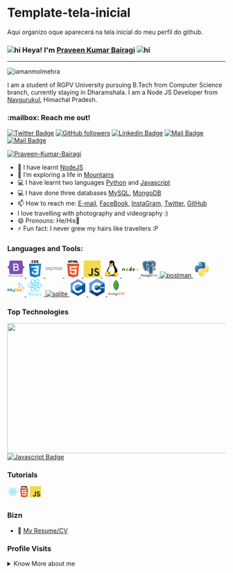 # Template-tela-inicial
Aqui organizo oque aparecerá na tela inicial do meu perfil do github.
### <img src="https://user-images.githubusercontent.com/1303154/88677602-1635ba80-d120-11ea-84d8-d263ba5fc3c0.gif" width="28px" alt="hi"> Heya! I'm [Praveen Kumar Bairagi](https://github.com/Praveen-Kumar-Bairagi) <img src="https://user-images.githubusercontent.com/1303154/88677602-1635ba80-d120-11ea-84d8-d263ba5fc3c0.gif" width="28px"  alt="hi">

<hr />

<p align="left"> <img src="https://komarev.com/ghpvc/?username=Praveen-Kumar-Bairagi&label=Profile%20views&color=0e75b6&style=flat" alt="iamanmolmehra" /> </p>

I am a student of RGPV University pursuing B.Tech from Computer Science branch, currently staying in Dharamshala. I am a  Node JS Developer from [Navgurukul](https://navgurukul.org/), Himachal Pradesh.

<h3>:mailbox: Reach me out!</h3>

[![Twitter Badge](https://img.shields.io/badge/-@ipraveenbairagi-1ca0f1?style=flat&labelColor=1ca0f1&logo=twitter&logoColor=white&link=https://twitter.com/Ipnywis)](https://twitter.com/ipraveenbairagi) [![GitHub followers](https://img.shields.io/github/followers/8?color=withe&label=GitHub&logo=Github&style=social)](https://github.com/Praveen-Kumar-Bairagi) [![Linkedin Badge](https://img.shields.io/badge/-Praveen-0e76a8?style=flat&labelColor=0e76a8&logo=linkedin&logoColor=white)](https://www.linkedin.com/in/praveen-kumar-bairagi-a323b0208/) [![Mail Badge](https://img.shields.io/badge/-@Praveen?style=flat&labelColor=e84393&logo=instagram&logoColor=white)](https://www.instagram.com/i.praveenbairagi) [![Mail Badge](https://img.shields.io/badge/Praveen-c0392b?style=flat&labelColor=c0392b&logo=gmail&logoColor=white)](https://bairagipraveen349@gmail.com)

<p align="left"> <a href="https://github.com/ryo-ma/github-profile-trophy"><img src="https://github-profile-trophy.vercel.app/?username=Praveen-Kumar-Bairagi" alt="Praveen-Kumar-Bairagi" /></a> </p>

<!-- TODO: Add last video link -->

<!-- - 🌱 I’m making projects on [ReactJS](https://reactjs.org/docs/getting-started.html) and [Redux](https://redux.js.org) -->
- 👯 I have learnt [NodeJS](https://nodejs.org/en/)
- 🤔 I’m exploring a life in [Mountains](https://en.wikipedia.org/wiki/Dharamshala)
- 💻 I have learnt two languages [Python](https://www.python.org) and [Javascript](https://www.javascript.com)
- 💻 I have done three databases [MySQL](https://www.mysql.com), [MongoDB](https://www.mongodb.com)
- 📫 How to reach me: [E-mail](bairagipraveen349@gmail.com), [FaceBook](https://www.facebook.com/profile.php?id=100022436086200), [InstaGram](https://www.instagram.com/i.praveenbairagi), [Twitter](@ipraveenbairagi), [GitHub](https://github.com/Praveen-Kumar-Bairagi)
- I love travelling with photography and videography :)
- 😄 Pronouns: He/His🧑 
- ⚡ Fun fact: I never grew my hairs like travellers :P

<h3 align="left">Languages and Tools:</h3>
<p align="left"> <a href="https://getbootstrap.com" target="_blank"> <img src="https://raw.githubusercontent.com/devicons/devicon/master/icons/bootstrap/bootstrap-plain-wordmark.svg" alt="bootstrap" width="40" height="40"/> </a> <a href="https://www.w3schools.com/css/" target="_blank"> <img src="https://raw.githubusercontent.com/devicons/devicon/master/icons/css3/css3-original-wordmark.svg" alt="css3" width="40" height="40"/> </a> <a href="https://expressjs.com" target="_blank"> <img src="https://raw.githubusercontent.com/devicons/devicon/master/icons/express/express-original-wordmark.svg" alt="express" width="40" height="40"/> </a> </a> <a href="https://www.w3.org/html/" target="_blank"> <img src="https://raw.githubusercontent.com/devicons/devicon/master/icons/html5/html5-original-wordmark.svg" alt="html5" width="40" height="40"/> </a> <a href="https://developer.mozilla.org/en-US/docs/Web/JavaScript" target="_blank"> <img src="https://raw.githubusercontent.com/devicons/devicon/master/icons/javascript/javascript-original.svg" alt="javascript" width="40" height="40"/> </a> <a href="https://www.linux.org/" target="_blank"> <img src="https://raw.githubusercontent.com/devicons/devicon/master/icons/linux/linux-original.svg" alt="linux" width="40" height="40"/> </a> <a href="https://nodejs.org" target="_blank"> <img src="https://raw.githubusercontent.com/devicons/devicon/master/icons/nodejs/nodejs-original-wordmark.svg" alt="nodejs" width="40" height="40"/> </a> <a href="https://www.postgresql.org" target="_blank"> <img src="https://raw.githubusercontent.com/devicons/devicon/master/icons/postgresql/postgresql-original-wordmark.svg" alt="postgresql" width="40" height="40"/> </a> <a href="https://postman.com" target="_blank"> <img src="https://www.vectorlogo.zone/logos/getpostman/getpostman-icon.svg" alt="postman" width="40" height="40"/> </a> <a href="https://www.python.org" target="_blank"> <img src="https://raw.githubusercontent.com/devicons/devicon/master/icons/python/python-original.svg" alt="python" width="40" height="40"/> <a href="https://www.mysql.com/" target="_blank"> <img src="https://raw.githubusercontent.com/devicons/devicon/master/icons/mysql/mysql-original-wordmark.svg" alt="mysql" width="40" height="40"/> </a> </a> <a href="https://reactjs.org/" target="_blank"> <img
src="https://raw.githubusercontent.com/devicons/devicon/master/icons/react/react-original-wordmark.svg" alt="react" width="40" height="40"/> </a> <a href="https://www.sqlite.org/" target="_blank"> <img src="https://www.vectorlogo.zone/logos/sqlite/sqlite-icon.svg" alt="sqlite" width="40" height="40"/> </a>
<a href="https://www.cprogramming.com/" target="_blank"> <img src="https://raw.githubusercontent.com/devicons/devicon/master/icons/c/c-original.svg" alt="c" width="40" height="40"/> </a> <a href="https://www.w3schools.com/cpp/" target="_blank"> <img src="https://raw.githubusercontent.com/devicons/devicon/master/icons/cplusplus/cplusplus-original.svg" alt="cplusplus" width="40" height="40"/> </a> 
<a href="https://www.mongodb.com/" target="_blank"> <img src="https://raw.githubusercontent.com/devicons/devicon/master/icons/mongodb/mongodb-original-wordmark.svg" alt="mongodb" width="40" height="40"/> </a>
</p>

<h3>Top Technologies</h3>

<img align="right" height="300px"  width="600px" src="https://raw.githubusercontent.com/abhisheknaiidu/abhisheknaiidu/master/code.gif" />
<!-- TODO: Make technologies links takes you to repositories -->

[![Javascript Badge](https://img.shields.io/badge/-Javascript-F0DB4F?style=for-the-badge&labelColor=black&logo=javascript&logoColor=F0DB4F)](#) 


### Tutorials

<img align="left" alt="React" width="26px" src="https://raw.githubusercontent.com/github/explore/80688e429a7d4ef2fca1e82350fe8e3517d3494d/topics/react/react.png" /><img align="left" alt="HTML5" width="26px" src="https://raw.githubusercontent.com/github/explore/80688e429a7d4ef2fca1e82350fe8e3517d3494d/topics/html/html.png" /><img align="left" alt="JavaScript" width="26px" src="https://raw.githubusercontent.com/github/explore/80688e429a7d4ef2fca1e82350fe8e3517d3494d/topics/javascript/javascript.png" />

<br />
<br />


### Bizn
- :paperclip: [My Resume/CV](https://docs.google.com/document/d/1jLk8QUy-uX1O37MVvER3IZQryek0Z_cR81hxhZXyBBw/edit?usp=sharing)        


<h3>Profile Visits</h3> 


 <details> 
 <summary>
 Know More about me
</summary> 

<br >

I have been brought up in gurgaon between IT companies and technologies taking place everyday. I became a [MENSA](https://www.mensa.org) India scholar when I was in school clearing the IQ test with 99+ percentile, be it family or finacial issues, MENSA is always there to stand behind me, we are happy to say we are sponsered by [INDIGO](https://www.goindigo.in) airlines.

#### What is GitHub? <img  width="300px" align="right" src="https://connectnigeria.com/articles/wp-content/uploads/2018/11/GitHub-2.png" alt="github..." />
GitHub is a code hosting platform for version control and collaboration. It lets you and others work together on projects from anywhere. This tutorial teaches you GitHub essentials like repositories, branches, commits, and Pull Requests.


<h3>Github Stats</h3>

[![Praveen GitHub stats](https://github-readme-stats.vercel.app/api?username=Praveen-Kumar-Bairagi&hide=contribs,prs&theme=tokyonight)](https://github.com/Praveen-Kumar-Bairagi/github-readme-stats)

<h3>Friend</h3>
<img height="20px" width="20px" src="https://avatars.githubusercontent.com/u/44016225?v=4"><a href="https://github.com/anandpatel504"></a></img>
<img height="20px" width="20px" src="https://avatars.githubusercontent.com/u/62738420?v=4"><a href="https://github.com/satpalaalaria"></a></img>
<!-- <img height="20px" width="20px" src="https://avatars.githubusercontent.com/u/61968702?v=4"><a href="https://github.com/umesh8800"></a></img> -->
<!-- <img height="20px" width="20px" src="https://avatars.githubusercontent.com/u/68850504?v=4"><a href="https://github.com/prabhakarsarkar"></a></img> -->


</details>
